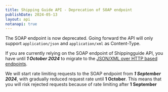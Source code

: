 ```yaml
---
title: Shipping Guide API - Deprecation of SOAP endpoint
publishDate: 2024-05-13
layout: api
notanapi: true
---
```


The SOAP endpoint is now deprecated. Going forward the API will only support `application/json` and `application/xml`
as Content-Type.

If you are currently relying on the SOAP endpoint of Shippingguide API, you have until ___1 October 2024___ to
migrate to the [JSON/XML over HTTP based endpoints](/api/shipping-guide_2/#fetch-shipping-details-post).

We will start rate limiting requests to the SOAP endpoint from ___1 September 2024___, with gradually reduced
request rate until __1 October__. This means that you will risk rejected requests because of rate limiting after
__1 September__
